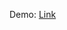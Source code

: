 Demo:
[Link](https://github.com/Jamescuii/JamesCui400Projects/assets/122611174/daa396a9-59b6-4070-8d74-8d1809de5197)

